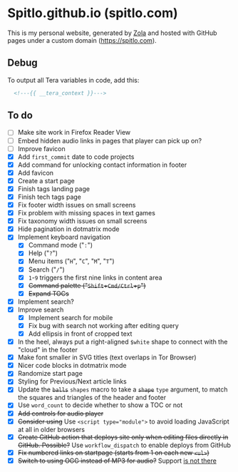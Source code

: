 # Spitlo.github.io (spitlo.com)

This is my personal website, generated by [Zola](https://getzola.org) and hosted with GitHub pages under a custom domain (<https://spitlo.com>).

## Debug

To output all Tera variables in code, add this:

```html
  <!---{{ __tera_context }}--->
```

## To do

- [ ] Make site work in Firefox Reader View
- [ ] Embed hidden audio links in pages that player can pick up on?
- [ ] Improve favicon
- [x] Add `first_commit` date to code projects
- [x] Add command for unlocking contact information in footer
- [x] Add favicon
- [x] Create a start page
- [x] Finish tags landing page
- [x] Finish tech tags page
- [x] Fix footer width issues on small screens
- [x] Fix problem with missing spaces in text games
- [x] Fix taxonomy width issues on small screens
- [x] Hide pagination in dotmatrix mode
- [x] Implement keyboard navigation
  - [x] Command mode ("`:`")
  - [x] Help ("`?`")
  - [x] Menu items ("`H`", "`C`", "`M`", "`T`")
  - [x] Search ("`/`")
  - [x] `1`-`9` triggers the first nine links in content area
  - [x] ~~Command palette ("`Shift`+`Cmd/Ctrl`+`p`")~~
  - [x] ~~Expand TOCs~~
- [x] Implement search?
- [x] Improve search
  - [x] Implement search for mobile
  - [x] Fix bug with search not working after editing query
  - [x] Add ellipsis in front of cropped text
- [x] In the heel, always put a right-aligned `$white` shape to connect with the "cloud" in the footer
- [x] Make font smaller in SVG titles (text overlaps in Tor Browser)
- [x] Nicer code blocks in dotmatrix mode
- [x] Randomize start page
- [x] Styling for Previous/Next article links
- [x] Update the ~~`balls`~~ `shapes` macro to take a ~~`shape`~~ `type` argument, to match the squares and triangles of the header and footer
- [x] Use `word_count` to decide whether to show a TOC or not
- [x] ~~Add controls for audio player~~
- [x] ~~Consider using~~ Use `<script type="module">` to avoid loading JavaScript at all in older browsers
- [x] ~~Create GitHub action that deploys site only when editing files directly in GitHub. Possible?~~ Use `workflow_dispatch` to enable deploys from GitHub
- [x] ~~Fix numbered links on startpage (starts from 1 on each new `<ul>`)~~
- [x] ~~Switch to using OGG instead of MP3 for audio?~~ Support [is not there](https://caniuse.com/?search=ogg)
